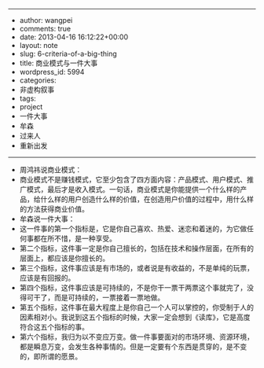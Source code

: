 - --
- author: wangpei
- comments: true
- date: 2013-04-16 16:12:22+00:00
- layout: note
- slug: 6-criteria-of-a-big-thing
- title: 商业模式与一件大事
- wordpress_id: 5994
- categories:
- 非虚构叙事
- tags:
- project
- 一件大事
- 牟森
- 过来人
- 重新出发
- --
- 周鸿祎说商业模式：
- 商业模式不是赚钱模式，它至少包含了四方面内容：产品模式、用户模式、推广模式，最后才是收入模式。一句话，商业模式是你能提供一个什么样的产品，给什么样的用户创造什么样的价值，在创造用户价值的过程中，用什么样的方法获得商业价值。
- 牟森说一件大事：
- 这一件事的第一个指标是，它是你自己喜欢、热爱、迷恋和着迷的，为它做任何事都在所不惜，是一种享受。
- 第二个指标，这件事一定是你自己擅长的，包括在技术和操作层面，在所有的层面上，都应该是你擅长的。
- 第三个指标，这件事应该是有市场的，或者说是有收益的，不是单纯的玩票，应该是有回报的。
- 第四个指标，这件事应该是可持续的，不是你干一票干两票这个事就完了，没得可干了，而是可持续的，一票接着一票地做。
- 第五个指标，这件事在最大程度上是你自己一个人可以掌控的，你受制于人的因素相对小。我说到这五个指标的时候，大家一定会想到《读库》，它是高度符合这五个指标的事。
- 第六个指标，我归为以不变应万变。做一件事要面对的市场环境、资源环境，都是瞬息万变，会发生各种事情的。但是一定要有个东西是贯穿的，是不变的，即所谓的愿景。
